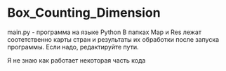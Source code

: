 # Box_Counting_Dimension

main.py - программа на языке Python
В папках Map и Res лежат соотетственно карты стран и результаты их обработки после запуска программы.
Если надо, редактируйте пути.

Я не знаю как работает некоторая часть кода
